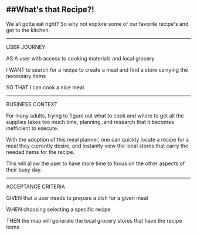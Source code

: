 ##What's that Recipe?!
---

We all gotta eat right? So why not explore some of our favorite recipe's and get to the kitchen.

---
USER JOURNEY

AS A user with access to cooking materials and local grocery

I WANT to search for a recipe to create a meal and find a store carrying the necessary items

SO THAT I can cook a nice meal

---
BUSINESS CONTEXT

For many adults, trying to figure out what to cook and where to get all the supplies takes too much time, planning, and research that it becomes inefficient to execute. 

With the adoption of this meal planner, one can quickly locate a recipe for a meal they currently desire, and instantly view the local stores that carry the needed items for the recipe. 

This will allow the user to have more time to focus on the other aspects of their busy day.

---
ACCEPTANCE CRITERIA

GIVEN that a user needs to prepare a dish for a given meal

WHEN choosing selecting a specific recipe

THEN the map will generate the local grocery stores that have the recipe items
